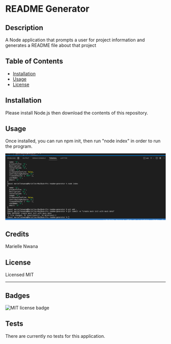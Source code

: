 # README Generator

## Description

A Node application that prompts a user for project information and generates a README file about that project

## Table of Contents

- [Installation](#installation)
- [Usage](#usage)
- [License](#license)

## Installation

Please install Node.js then download the contents of this repository.

## Usage

Once installed, you can run npm init, then run "node index" in order to run the program.

![screen shot of README Generator](/assets/images/screenshot.png)

## Credits

Marielle Nwana

## License

Licensed MIT

---

## Badges

![MIT license badge](https://img.shields.io/badge/license-MIT-blue)

## Tests

There are currently no tests for this application.
